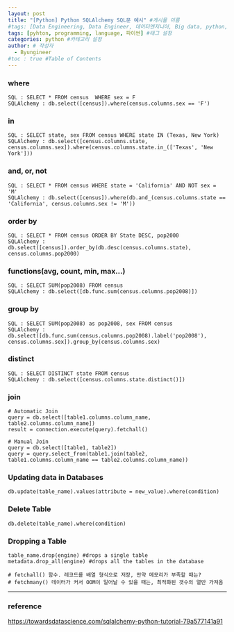 ```yaml
---
layout: post
title: "[Python] Python SQLAlchemy SQL문 예시" #게시물 이름
#tags: [Data Engineering, Data Engineer, 데이터엔지니어, Big data, python, python3, ,sqlalchemy, ORM, ,dbapi, study] #태그 설정
tags: [pyhton, programming, language, 파이썬] #태그 설정
categories: python #카테고리 설정
author: # 작성자
  - Byungineer
#toc : true #Table of Contents
---
```


### where
```
SQL : SELECT * FROM census  WHERE sex = F
SQLAlchemy : db.select([census]).where(census.columns.sex == 'F')
```

### in
```
SQL : SELECT state, sex FROM census WHERE state IN (Texas, New York)
SQLAlchemy : db.select([census.columns.state, census.columns.sex]).where(census.columns.state.in_(['Texas', 'New York']))
```

### and, or, not
```
SQL : SELECT * FROM census WHERE state = 'California' AND NOT sex = 'M'
SQLAlchemy : db.select([census]).where(db.and_(census.columns.state == 'California', census.columns.sex != 'M'))
```

### order by
```
SQL : SELECT * FROM census ORDER BY State DESC, pop2000
SQLAlchemy : db.select([census]).order_by(db.desc(census.columns.state), census.columns.pop2000)
```

### functions(avg, count, min, max…)
```
SQL : SELECT SUM(pop2008) FROM census
SQLAlchemy : db.select([db.func.sum(census.columns.pop2008)])
```

### group by
```
SQL : SELECT SUM(pop2008) as pop2008, sex FROM census
SQLAlchemy : db.select([db.func.sum(census.columns.pop2008).label('pop2008'), census.columns.sex]).group_by(census.columns.sex)
```

### distinct
```
SQL : SELECT DISTINCT state FROM census
SQLAlchemy : db.select([census.columns.state.distinct()])
```

### join
```
# Automatic Join
query = db.select([table1.columns.column_name, table2.columns.column_name])
result = connection.execute(query).fetchall()

# Manual Join
query = db.select([table1, table2])
query = query.select_from(table1.join(table2, table1.columns.column_name == table2.columns.column_name))
```

### Updating data in Databases
```
db.update(table_name).values(attribute = new_value).where(condition)
```

### Delete Table
```
db.delete(table_name).where(condition)
```

### Dropping a Table
```
table_name.drop(engine) #drops a single table
metadata.drop_all(engine) #drops all the tables in the database

# fetchall() 함수. 레코드를 배열 형식으로 저장, 만약 메모리가 부족할 때는?
# fetchmany() 데이터가 커서 OOM이 일어날 수 있을 때는, 최적화된 갯수의 열만 가져옴
```

---

### reference

https://towardsdatascience.com/sqlalchemy-python-tutorial-79a577141a91